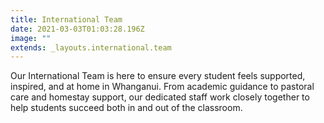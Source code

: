 ```yaml
---
title: International Team
date: 2021-03-03T01:03:28.196Z
image: ""
extends: _layouts.international.team
---
```


Our International Team is here to ensure every student feels supported, inspired, and at home in Whanganui. From academic guidance to pastoral care and homestay support, our dedicated staff work closely together to help students succeed both in and out of the classroom.
